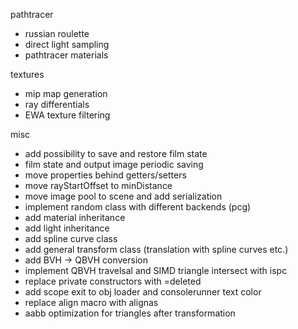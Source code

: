 pathtracer
 - russian roulette
 - direct light sampling
 - pathtracer materials

textures
 - mip map generation
 - ray differentials
 - EWA texture filtering

misc
 - add possibility to save and restore film state
 - film state and output image periodic saving
 - move properties behind getters/setters
 - move rayStartOffset to minDistance
 - move image pool to scene and add serialization
 - implement random class with different backends (pcg)
 - add material inheritance
 - add light inheritance
 - add spline curve class
 - add general transform class (translation with spline curves etc.)
 - add BVH -> QBVH conversion
 - implement QBVH travelsal and SIMD triangle intersect with ispc
 - replace private constructors with =deleted
 - add scope exit to obj loader and consolerunner text color
 - replace align macro with alignas
 - aabb optimization for triangles after transformation
